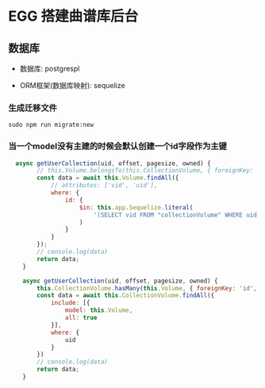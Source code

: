# EGG 搭建曲谱库后台

## 数据库
* 数据库: postgrespl

* ORM框架(数据库映射): sequelize


### 生成迁移文件

	sudo npm run migrate:new  

### 当一个model没有主建的时候会默认创建一个id字段作为主键

```javascript 
  async getUserCollection(uid, offset, pagesize, owned) {
        // this.Volume.belongsTo(this.CollectionVolume, { foreignKey: 'vid', sourceKey: 'id' });
        const data = await this.Volume.findAll({
            // attributes: ['vid', 'uid'],
            where: {
                id: {
                    $in: this.app.Sequelize.literal(
                        '(SELECT vid FROM "collectionVolume" WHERE uid = ' + uid + ')'
                    )
                }
            }
        });
        // console.log(data)
        return data;
    }
```

```javascript 
    async getUserCollection(uid, offset, pagesize, owned) {
        this.CollectionVolume.hasMany(this.Volume, { foreignKey: 'id', sourceKey: 'vid' });
        const data = await this.CollectionVolume.findAll({
            include: [{
                model: this.Volume,
                all: true
            }],
            where: {
                uid
            }
        })
        // console.log(data)
        return data;
    }
```
